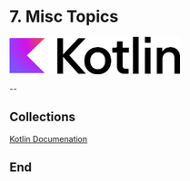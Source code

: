 # 7. Misc Topics

<!--suppress CheckImageSize -->
<img src="../images/Logo.png" width="300" alt="">

--

## Collections

[Kotlin Documenation](https://kotlinlang.org/docs/collections-overview.html)



## End